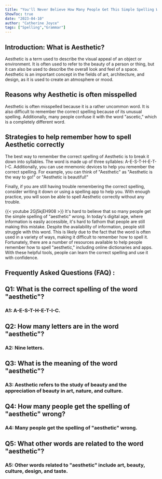 ```yaml
---
title: "You'll Never Believe How Many People Get This Simple Spelling Wrong: A-E-S-T-H-E-T-I-C!"
ShowToc: true 
date: "2023-04-10"
author: "Catherine Joyce" 
tags: ["Spelling","Grammar"]
---
```

## Introduction: What is Aesthetic? 

Aesthetic is a term used to describe the visual appeal of an object or environment. It is often used to refer to the beauty of a person or thing, but it can also be used to describe the overall look and feel of a space. Aesthetic is an important concept in the fields of art, architecture, and design, as it is used to create an atmosphere or mood.

## Reasons why Aesthetic is often misspelled

Aesthetic is often misspelled because it is a rather uncommon word. It is also difficult to remember the correct spelling because of its unusual spelling. Additionally, many people confuse it with the word "ascetic," which is a completely different word.

## Strategies to help remember how to spell Aesthetic correctly

The best way to remember the correct spelling of Aesthetic is to break it down into syllables. The word is made up of three syllables: A-E-S-T-H-E-T-I-C. Additionally, you can use mnemonic devices to help you remember the correct spelling. For example, you can think of "Aesthetic" as "Aesthetic is the way to go!" or "Aesthetic is beautiful!" 

Finally, if you are still having trouble remembering the correct spelling, consider writing it down or using a spelling app to help you. With enough practice, you will soon be able to spell Aesthetic correctly without any trouble.

{{< youtube 2Gj5kjEH908 >}} 
It's hard to believe that so many people get the simple spelling of "aesthetic" wrong. In today's digital age, where information is easily accessible, it's hard to fathom that people are still making this mistake. Despite the availability of information, people still struggle with this word. This is likely due to the fact that the word is often used in a variety of ways, making it difficult to remember how to spell it. Fortunately, there are a number of resources available to help people remember how to spell "aesthetic," including online dictionaries and apps. With these helpful tools, people can learn the correct spelling and use it with confidence.

## Frequently Asked Questions (FAQ) :
<h2>Q1: What is the correct spelling of the word "aesthetic"?</h2>

<h3>A1: A-E-S-T-H-E-T-I-C.</h3>

<h2>Q2: How many letters are in the word "aesthetic"?</h2>

<h3>A2: Nine letters.</h3>

<h2>Q3: What is the meaning of the word "aesthetic"?</h2>

<h3>A3: Aesthetic refers to the study of beauty and the appreciation of beauty in art, nature, and culture.</h3>

<h2>Q4: How many people get the spelling of "aesthetic" wrong?</h2>

<h3>A4: Many people get the spelling of "aesthetic" wrong.</h3>

<h2>Q5: What other words are related to the word "aesthetic"?</h2>

<h3>A5: Other words related to "aesthetic" include art, beauty, culture, design, and taste.</h3>





